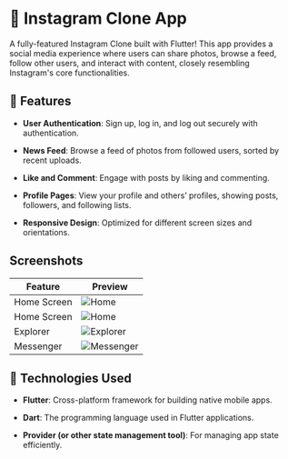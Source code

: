 
# 📸 Instagram Clone App

A fully-featured Instagram Clone built with Flutter! This app provides a social media experience where users can share photos, browse a feed, follow other users, and interact with content, closely resembling Instagram's core functionalities.

## 🌟 Features

- **User Authentication**: Sign up, log in, and log out securely with authentication.

- **News Feed**: Browse a feed of photos from followed users, sorted by recent uploads.

- **Like and Comment**: Engage with posts by liking and commenting.

- **Profile Pages**: View your profile and others’ profiles, showing posts, followers, and following lists.

- **Responsive Design**: Optimized for different screen sizes and orientations.


## Screenshots

| Feature       | Preview                    |
|---------------|----------------------------|
| Home Screen   | ![Home](assets\images\i1.jpg) |
| Home Screen   | ![Home](assets\images\i2.jpg) |
| Explorer  | ![Explorer](assets\images\i3.jpg) |
| Messenger   | ![Messenger](assets\images\i4.jpg) |


## 🚀 Technologies Used

- **Flutter**: Cross-platform framework for building native mobile apps.

- **Dart**: The programming language used in Flutter applications.

- **Provider (or other state management tool)**: For managing app state efficiently.

